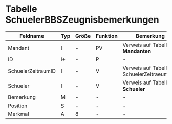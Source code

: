 # Tabelle SchuelerBBSZeugnisbemerkungen



| Feldname           | Typ | Größe | Funktion | Bemerkung                                |
|--------------------|-----|-------|----------|------------------------------------------|
| Mandant            | I   | -     | PV       | Verweis auf Tabelle **Mandanten**        |
| ID                 | I+  | -     | P        | -                                        |
| SchuelerZeitraumID | I   | -     | V        | Verweis auf Tabelle ** SchuelerZeitraeume** |
| Schueler           | I   | -     | V        | Verweis auf Tabelle **Schueler**         |
| Bemerkung          | M   | -     | -        | -                                        |
| Position           | S   | -     | -        | -                                        |
| Merkmal            | A   | 8     | -        | -                                        |

